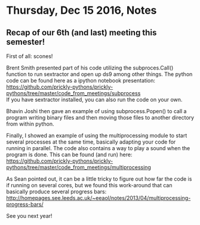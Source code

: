 # Thursday, Dec 15 2016, Notes

## Recap of our 6th (and last) meeting this semester!
First of all: scones!

Brent Smith presented part of his code utilizing the subproces.Call() function to run sextractor and open up ds9 among other things. 
The python code can be found here as a ipython notebook presentation:<br>
https://github.com/prickly-pythons/prickly-pythons/tree/master/code_from_meetings/subprocess <br>
If you have sextractor installed, you can also run the code on your own.

Bhavin Joshi then gave an example of using subprocess.Popen() to call a program writing binary files and then moving those files to another directory from within python. 

Finally, I showed an example of using the multiprocessing module to start several processes at the same time, 
basically adapting your code for running in parallel. 
The code also contains a way to play a sound when the program is done. 
This can be found (and run) here:<br>
https://github.com/prickly-pythons/prickly-pythons/tree/master/code_from_meetings/multiprocessing<br>

As Sean pointed out, it can be a little tricky to figure out how far the code is if running on several cores, but we found this work-around that can basically produce several progress bars:
http://homepages.see.leeds.ac.uk/~eeaol/notes/2013/04/multiprocessing-progress-bars/

See you next year!
